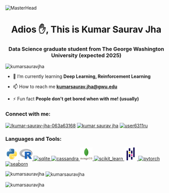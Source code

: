 ![MasterHead](https://user-images.githubusercontent.com/74038190/225813708-98b745f2-7d22-48cf-9150-083f1b00d6c9.gif)

<h1 align="center">Adios ✋, This is Kumar Saurav Jha</h1>
<h3 align="center">Data Science graduate student from The George Washington University (expected 2025)</h3>

<p align="left"> <img src="https://komarev.com/ghpvc/?username=kumarsauravjha&label=Profile%20views&color=0e75b6&style=flat" alt="kumarsauravjha" /> </p>

- 🌱 I’m currently learning **Deep Learning, Reinforcement Learning**

- 📫 How to reach me **kumarsaurav.jha@gwu.edu**

- ⚡ Fun fact **People don't get bored when with me! (usually)**

<h3 align="left">Connect with me:</h3>
<p align="left">
  <a href="https://linkedin.com/in//kumar-saurav-jha-063a63168" target="blank"><img align="center" src="https://raw.githubusercontent.com/rahuldkjain/github-profile-readme-generator/master/src/images/icons/Social/linked-in-alt.svg" alt="/kumar-saurav-jha-063a63168" height="30" width="40" /></a>
  <a href="https://kaggle.com/kumar saurav jha" target="blank"><img align="center" src="https://raw.githubusercontent.com/rahuldkjain/github-profile-readme-generator/master/src/images/icons/Social/kaggle.svg" alt="kumar saurav jha" height="30" width="40" /></a>
  <a href="https://www.leetcode.com/user6311ru" target="blank"><img align="center" src="https://raw.githubusercontent.com/rahuldkjain/github-profile-readme-generator/master/src/images/icons/Social/leet-code.svg" alt="user6311ru" height="30" width="40" /></a>
</p>

<h3 align="left">Languages and Tools:</h3>
<p align="left">
  <a href="https://www.python.org" target="_blank" rel="noreferrer"> <img src="https://raw.githubusercontent.com/devicons/devicon/master/icons/python/python-original.svg" alt="python" width="40" height="40"/> </a>
  <a href="https://www.r-project.org/" target="_blank" rel="noreferrer"> <img src="https://raw.githubusercontent.com/devicons/devicon/master/icons/r/r-original.svg" alt="r" width="40" height="40"/> </a>
  <a href="https://www.sqlite.org/" target="_blank" rel="noreferrer"> <img src="https://www.vectorlogo.zone/logos/sqlite/sqlite-icon.svg" alt="sqlite" width="40" height="40"/> </a>
  <a href="https://cassandra.apache.org/" target="_blank" rel="noreferrer"> <img src="https://www.vectorlogo.zone/logos/apache_cassandra/apache_cassandra-icon.svg" alt="cassandra" width="40" height="40"/> </a>
  <a href="https://www.mongodb.com/" target="_blank" rel="noreferrer"> <img src="https://raw.githubusercontent.com/devicons/devicon/master/icons/mongodb/mongodb-original-wordmark.svg" alt="mongodb" width="40" height="40"/> </a>
  <a href="https://scikit-learn.org/" target="_blank" rel="noreferrer"> <img src="https://upload.wikimedia.org/wikipedia/commons/0/05/Scikit_learn_logo_small.svg" alt="scikit_learn" width="40" height="40"/> </a>
  <a href="https://pandas.pydata.org/" target="_blank" rel="noreferrer"> <img src="https://raw.githubusercontent.com/devicons/devicon/2ae2a900d2f041da66e950e4d48052658d850630/icons/pandas/pandas-original.svg" alt="pandas" width="40" height="40"/> </a>
  <a href="https://pytorch.org/" target="_blank" rel="noreferrer"> <img src="https://www.vectorlogo.zone/logos/pytorch/pytorch-icon.svg" alt="pytorch" width="40" height="40"/> </a>
  <a href="https://seaborn.pydata.org/" target="_blank" rel="noreferrer"> <img src="https://seaborn.pydata.org/_images/logo-mark-lightbg.svg" alt="seaborn" width="40" height="40"/> </a>
</p>

<p><img align="left" src="https://github-readme-stats.vercel.app/api/top-langs?username=kumarsauravjha&show_icons=true&locale=en&layout=compact" alt="kumarsauravjha" /></p>

<p>&nbsp;<img align="center" src="https://github-readme-stats.vercel.app/api?username=kumarsauravjha&show_icons=true&locale=en" alt="kumarsauravjha" /></p>

<p><img align="center" src="https://github-readme-streak-stats.herokuapp.com/?user=kumarsauravjha&" alt="kumarsauravjha" /></p>
